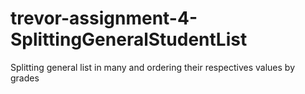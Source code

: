 # trevor-assignment-4-SplittingGeneralStudentList
Splitting general list in many and ordering their respectives values by grades
